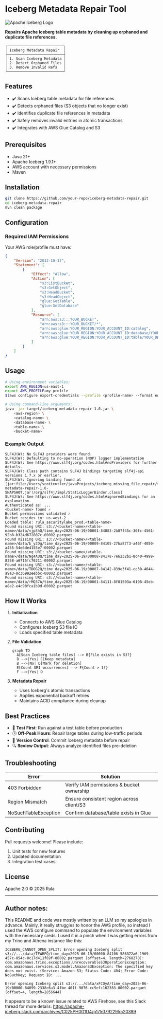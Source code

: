 
# Iceberg Metadata Repair Tool

![Apache Iceberg Logo](https://iceberg.apache.org/img/iceberg_logo.png)

**Repairs Apache Iceberg table metadata by cleaning up orphaned and duplicate file references.**

```ascii
╭──────────────────────────╮
│ Iceberg Metadata Repair  │
├──────────────────────────┤
│ 1. Scan Iceberg Metadata │
│ 2. Detect Orphaned Files │
│ 3. Remove Invalid Refs   │
╰──────────────────────────╯
```

## Features
- ✔️ Scans Iceberg table metadata for file references
- ✔️ Detects orphaned files (S3 objects that no longer exist)
- ✔️ Identifies duplicate file references in metadata
- ✔️ Safely removes invalid entries in atomic transactions
- ✔️ Integrates with AWS Glue Catalog and S3

## Prerequisites
- Java 21+
- Apache Iceberg 1.9.1+
- AWS account with necessary permissions
- Maven

## Installation
```bash
git clone https://github.com/your-repo/iceberg-metadata-repair.git
cd iceberg-metadata-repair
mvn clean package
```

## Configuration
### Required IAM Permissions
Your AWS role/profile must have:
```json
{
    "Version": "2012-10-17",
    "Statement": [
        {
            "Effect": "Allow",
            "Action": [
                "s3:ListBucket",
                "s3:GetObject",
                "s3:HeadBucket",
                "s3:HeadObject",
                "glue:GetTable",
                "glue:GetDatabase"
            ],
            "Resource": [
                "arn:aws:s3:::YOUR_BUCKET",
                "arn:aws:s3:::YOUR_BUCKET/*",
                "arn:aws:glue:YOUR_REGION:YOUR_ACCOUNT_ID:catalog",
                "arn:aws:glue:YOUR_REGION:YOUR_ACCOUNT_ID:database/YOUR_DB",
                "arn:aws:glue:YOUR_REGION:YOUR_ACCOUNT_ID:table/YOUR_DB/YOUR_TABLE"
            ]
        }
    ]
}
```

## Usage
```bash
# Using environment variables:
export AWS_REGION=us-east-1
export AWS_PROFILE=my-profile
$(aws configure export-credentials --profile <profile-name> --format env) 

# Using command-line arguments:
java -jar target/iceberg-metadata-repair-1.0.jar \
    <aws-region> \
    <catalog-name> \
    <database-name> \
    <table-name> \
    <bucket-name>
```

### Example Output
```log
SLF4J(W): No SLF4J providers were found.
SLF4J(W): Defaulting to no-operation (NOP) logger implementation
SLF4J(W): See https://www.slf4j.org/codes.html#noProviders for further details.
SLF4J(W): Class path contains SLF4J bindings targeting slf4j-api versions 1.7.x or earlier.
SLF4J(W): Ignoring binding found at [jar:file:/Users/scottcutler/javaProjects/iceberg_missing_file_repair/target/iceberg-metadata-repair-1.0-SNAPSHOT.jar!/org/slf4j/impl/StaticLoggerBinder.class]
SLF4J(W): See https://www.slf4j.org/codes.html#ignoredBindings for an explanation.
Authenticated as: ...
<bucket-name> found ✓
Bucket permissions validated ✓
Bucket resides in: us-west-2
Loaded table: rula_securitylake_prod.<table-name>
Found missing URI: s3://<bucket-name>/<table-name>/data/vjpShQ/time_day=2025-06-19/00001-84083-2b07f45c-30fc-4561-92b8-b324d672807c-00002.parquet
Found missing URI: s3://<bucket-name>/<table-name>/data/b_y2Dg/time_day=2025-06-19/00009-84105-27ba87f3-a46f-4050-a455-54e6de4155e7-00002.parquet
Found missing URI: s3://<bucket-name>/<table-name>/data/Ng4AUQ/time_day=2025-06-19/00008-84178-7e6232b1-8c40-4999-8358-a6715fc76211-00002.parquet
Found missing URI: s3://<bucket-name>/<table-name>/data/TDOG2Q/time_day=2025-06-19/00007-84142-839e3f41-cc30-4644-a9a3-8c36992eebbc-00002.parquet
Found missing URI: s3://<bucket-name>/<table-name>/data/rMQ37A/time_day=2025-06-19/00001-84111-8f81503a-6198-45eb-a8e2-e4c98fca1b9d-00002.parquet

```

## How It Works
1. **Initialization**
    - Connects to AWS Glue Catalog
    - Configures Iceberg S3 file IO
    - Loads specified table metadata

2. **File Validation**
   ```mermaid
   graph TD
     A[Scan Iceberg table files] --> B{File exists in S3?}
     B -->|Yes| C[Keep metadata]
     B -->|No| D[Mark for deletion]
     E[Count URI occurrences] --> F{Count > 1?}
     F -->|Yes| D
   ```

3. **Metadata Repair**
    - Uses Iceberg's atomic transactions
    - Applies exponential backoff retries
    - Maintains ACID compliance during cleanup

## Best Practices
- 🚨 **Test First**: Run against a test table before production
- 🕒 **Off-Peak Hours**: Repair large tables during low-traffic periods
- 🔄 **Version Control**: Commit Iceberg metadata before repair
- 🔍 **Review Output**: Always analyze identified files pre-deletion

## Troubleshooting
| Error                    | Solution                                    |
|--------------------------|---------------------------------------------|
| 403 Forbidden            | Verify IAM permissions & bucket ownership  |
| Region Mismatch          | Ensure consistent region across client/S3   |
| NoSuchTableException     | Confirm database/table exists in Glue       |

## Contributing
Pull requests welcome! Please include:
1. Unit tests for new features
2. Updated documentation
3. Integration test cases

## License
Apache 2.0 © 2025 Rula

---


## Author notes:
This README and code was mostly written by an LLM so my apologies in advance. 
Mainly, it really struggles to honor the AWS profile, so instead I used the AWS configure command to populate the environment variables with the necessary creds.
I used it in a pinch when I was getting errors from my Trino and Athena instance like this:
```
ICEBERG_CANNOT_OPEN_SPLIT: Error opening Iceberg split s3://.../data/TFWRPQ/time_day=2025-06-19/00000-84106-586372a6-1969-457c-854c-8c17d411f69f-00002.parquet (offset=4, length=2768278): com.amazonaws.trino.exceptions.UnrecoverableS3OperationException: com.amazonaws.services.s3.model.AmazonS3Exception: The specified key does not exist. (Service: Amazon S3; Status Code: 404; Error Code: NoSuchKey; Request ID: ...

Error opening Iceberg split s3://.../data/xFCOyA/time_day=2025-06-19/00000-84099-2338e6a3-4fbe-401f-9076-cc9efc162383-00002.parquet (offset=4, length=2856644)
```
It appears to be a known issue related to AWS Firehose, see this Slack thread for more details: https://apache-iceberg.slack.com/archives/C025PH0G1D4/p1750792295520389